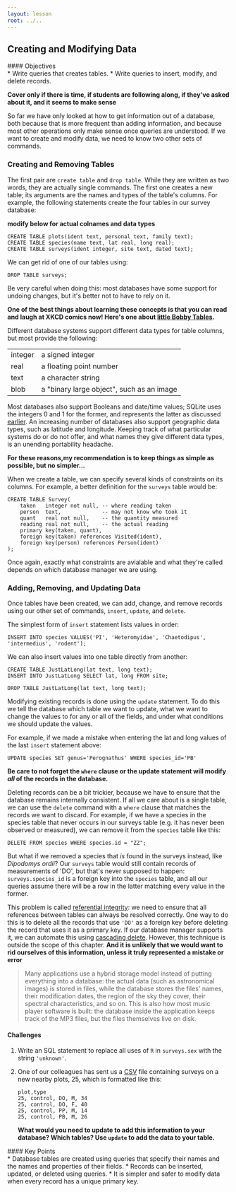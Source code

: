 ```yaml
---
layout: lesson
root: ../..
---
```


## Creating and Modifying Data


<div class="objectives" markdown="1">
#### Objectives
</div>
*   Write queries that creates tables.
*   Write queries to insert, modify, and delete records.

**Cover only if there is time, if students are following along, if they've asked about it, and it seems to make sense**

So far we have only looked at how to get information out of a database,
both because that is more frequent than adding information,
and because most other operations only make sense
once queries are understood.
If we want to create and modify data,
we need to know two other sets of commands.

### Creating and Removing Tables

The first pair are `create table` and `drop table`.
While they are written as two words,
they are actually single commands.
The first one creates a new table;
its arguments are the names and types of the table's columns.
For example,
the following statements create the four tables in our survey database:

**modify below for actual colnames and data types**
~~~
CREATE TABLE plots(ident text, personal text, family text);
CREATE TABLE species(name text, lat real, long real);
CREATE TABLE surveys(ident integer, site text, dated text);
~~~

We can get rid of one of our tables using:

~~~
DROP TABLE surveys;
~~~

Be very careful when doing this:
most databases have some support for undoing changes,
but it's better not to have to rely on it.

**One of the best things about learning these concepts is that you can read and laugh at XKCD comics now! Here's one about [little Bobby Tables](https://xkcd.com/327/).**
  
Different database systems support different data types for table columns,
but most provide the following:

<table>
  <tr> <td>integer</td> <td>a signed integer</td> </tr>
  <tr> <td>real</td> <td>a floating point number</td> </tr>
  <tr> <td>text</td> <td>a character string</td> </tr>
  <tr> <td>blob</td> <td>a "binary large object", such as an image</td> </tr>
</table>

Most databases also support Booleans and date/time values;
SQLite uses the integers 0 and 1 for the former,
and represents the latter as discussed [earlier](#a:dates).
An increasing number of databases also support geographic data types,
such as latitude and longitude.
Keeping track of what particular systems do or do not offer,
and what names they give different data types,
is an unending portability headache.

**For these reasons,my recommendation is to keep things as simple as possible, but no simpler...**
  
When we create a table,
we can specify several kinds of constraints on its columns.
For example,
a better definition for the `surveys` table would be:

~~~
CREATE TABLE Survey(
    taken   integer not null, -- where reading taken
    person  text,             -- may not know who took it
    quant   real not null,    -- the quantity measured
    reading real not null,    -- the actual reading
    primary key(taken, quant),
    foreign key(taken) references Visited(ident),
    foreign key(person) references Person(ident)
);
~~~

Once again,
exactly what constraints are avialable
and what they're called
depends on which database manager we are using.


### Adding, Removing, and Updating Data

Once tables have been created,
we can add, change, and remove records using our other set of commands,
`insert`, `update`, and `delete`.

The simplest form of `insert` statement lists values in order:

~~~
INSERT INTO species VALUES('PI', 'Heteromyidae', 'Chaetodipus', 'intermedius', 'rodent');
~~~

We can also insert values into one table directly from another:

~~~
CREATE TABLE JustLatLong(lat text, long text);
INSERT INTO JustLatLong SELECT lat, long FROM site;
~~~


~~~
DROP TABLE JustLatLong(lat text, long text);
~~~


Modifying existing records is done using the `update` statement.
To do this we tell the database which table we want to update,
what we want to change the values to for any or all of the fields,
and under what conditions we should update the values.

For example, if we made a mistake when entering the lat and long values
of the last `insert` statement above:

~~~
UPDATE species SET genus='Perognathus' WHERE species_id='PB'
~~~

**Be care to not forget the `where` clause or the update statement will
modify *all* of the records in the database.**

Deleting records can be a bit trickier,
because we have to ensure that the database remains internally consistent.
If all we care about is a single table,
we can use the `delete` command with a `where` clause
that matches the records we want to discard.
For example,
if we have a species in the species table that never occurs in our surveys table (e.g. it has never been observed or measured),
we can remove it from the `species` table like this:

~~~
DELETE FROM species WHERE species.id = "ZZ";
~~~

But what if we removed a species that *is* found in the surveys instead, like *Dipodomys ordii*?
Our `surveys` table would still contain records
of measurements of 'DO',
but that's never supposed to happen:
`surveys.species_id` is a foreign key into the `species` table,
and all our queries assume there will be a row in the latter
matching every value in the former.
  
This problem is called [referential integrity](../../gloss.html#referential-integrity):
we need to ensure that all references between tables can always be resolved correctly.
One way to do this is to delete all the records
that use `'DO'` as a foreign key
before deleting the record that uses it as a primary key.
If our database manager supports it,
we can automate this
using [cascading delete](../../gloss.html#cascading-delete).
However,
this technique is outside the scope of this chapter. **And it is unlikely that we would want to rid ourselves of this information, unless  it truly represented a mistake or error**

> Many applications use a hybrid storage model
> instead of putting everything into a database:
> the actual data (such as astronomical images) is stored in files,
> while the database stores the files' names,
> their modification dates,
> the region of the sky they cover,
> their spectral characteristics,
> and so on.
> This is also how most music player software is built:
> the database inside the application keeps track of the MP3 files,
> but the files themselves live on disk.


#### Challenges

1.  Write an SQL statement to replace all uses of `R`
    in `surveys.sex`
    with the string `'unknown'`.

2.  One of our colleagues has sent us a [CSV](../../gloss.html#comma-separeted-values) file
    containing surveys on a new nearby plots, 25,
    which is formatted like this:

    ~~~
    plot,type
    25, control, DO, M, 34
    25, control, DO, F, 40
    25, control, PP, M, 14
    25, control, PB, M, 26
    ~~~
    
    **What would you need to update to add this information to your database? Which tables? Use `update` to add the data to your table.**



<div class="keypoints" markdown="1">
#### Key Points
</div>
*   Database tables are created using queries that specify their names and the names and properties of their fields.
*   Records can be inserted, updated, or deleted using queries.
*   It is simpler and safer to modify data when every record has a unique primary key.
</div>
